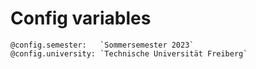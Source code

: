 <!--
author:   Sebastian Zug

email:    sebastian.zug@informatik.tu-freiberg.de

version:  0.0.1
icon: https://upload.wikimedia.org/wikipedia/commons/d/de/Logo_TU_Bergakademie_Freiberg.svg
comment:  This file provides commonly used meta information for all LiaScript courses in the folder

@config.semester: `Sommersemester 2023`
@config.university: `Technische Universität Freiberg`

-->

# Config variables

```
@config.semester:   `Sommersemester 2023`
@config.university: `Technische Universität Freiberg`
```
